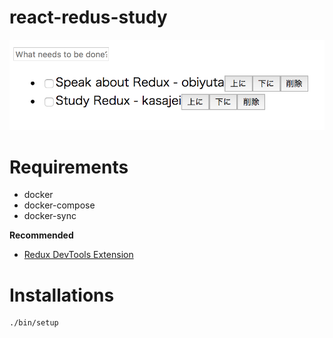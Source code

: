 # react-redus-study

![screen](./docs/images/screen-preview.png)

# Requirements

* docker
* docker-compose
* docker-sync

__Recommended__

* [Redux DevTools Extension](https://chrome.google.com/webstore/detail/redux-devtools/lmhkpmbekcpmknklioeibfkpmmfibljd)

# Installations

```
./bin/setup
```